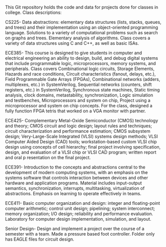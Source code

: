 This Git repository holds the code and data for projects done for classes in college.
Class descriptions:

CS225- Data abstractions: elementary data structures (lists, stacks, queues, and trees) and their implementation using an object-oriented programming language. 
Solutions to a variety of computational problems such as search on graphs and trees. Elementary analysis of algorithms. Class covers a variety of data structures using C and C++,
as well as basic ISAs.

ECE385- This course is designed to give students in computer and electrical engineering an ability to design, build, and debug digital systems that include programmable logic, 
microprocessors, memory systems, and peripherals. Class covers Combinational logic circuits, Storage Elements, Hazards and race conditions, Circuit characteristics (fanout, 
delays, etc.), Field Programmable Gate Arrays (FPGAs), Combinational networks (adders, multiplexes, etc.) in SystemVerilog, Sequential networks (counters, shift registers, etc.) 
in SystemVerilog, Synchronous state machines, Static timing analysis, clock domains, metastability, synchronization, Logic simulation and testbenches, Microprocessors and 
system on chip, Project using a microprocessor and system on chip concepts. For the class, designed a fully function FPGA tetris that worked on a VGA monitor with partner.

ECE425- Complementary Metal-Oxide Semiconductor (CMOS) technology and theory; CMOS circuit and logic design; layout rules and techniques; circuit characterization and 
performance estimation; CMOS subsystem design; Very-Large-Scale Integrated (VLSI) systems design methods; VLSI Computer Aided Design (CAD) tools; workstation-based custom 
VLSI chip design using concepts of cell hierarchy; final project involving specification, design, and evaluation of a VLSI chip or VLSI CAD program; written report and oral p
resentation on the final project. 

ECE391- Introduction to the concepts and abstractions central to the development of modern computing systems, with an emphasis on the systems software that controls interaction 
between devices and other hardware and application programs. Material includes input-output semantics, synchronization, interrupts, multitasking, virtualization of abstractions. 
Emphasis on learning to operate effectively in teams.

ECE411- Basic computer organization and design: integer and floating-point computer arithmetic; control unit design; pipelining; system interconnect; memory organization; 
I/O design; reliability and performance evaluation. Laboratory for computer design implementation, simulation, and layout.

Senior Design- Design and implement a project over the course of a semester with a team. Made a pressure based foot controller. Folder only has EAGLE files for circuit design.
